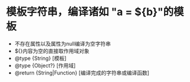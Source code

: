  # 模板字符串，编译诸如 "a = ${b}"的模板
 * 不存在属性以及属性为null编译为空字符串
 * ${}内容为空的直接取作用域对象
 * @type {String} [模板]
 * @type {Object?} [作用域]
 * @return {String|Function} [编译完成的字符串或编译函数]
